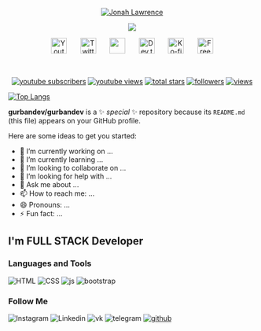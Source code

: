 <p align="center">
    <a href="https://github.com/gurbandev">
      <img src="https://user-images.githubusercontent.com/20955511/199138068-0a7b7b75-a024-4f00-803f-30a19c5d1b2d.png" alt="Jonah Lawrence" /></a>
  </p>
  
  <p align="center">
    <!-- Typing SVG by gurbandev - https://github.com/gurbandev/readme-typing-svg -->
    <a href="https://github.com/gurbandev/readme-typing-svg">
      <img src="https://readme-typing-svg.demolab.com/?lines=Full-stack%20web%20and%20app%20developer;Experienced%20UI%2FUX%20Designer;10%2B%20years%20of%20coding%20experience;Always%20learning%20new%20things&font=Fira%20Code&center=true&width=440&height=45&color=f75c7e&vCenter=true&pause=1000&size=22" /></a>
  </p>
  
  <!-- Social icons section -->
  <p align="center">
    <a href="https://www.youtube.com/c/DevProTips"><img width="32px" alt="Youtube" title="Youtube" src="https://i.imgur.com/qiXu7b2.png"/></a>
    &#8287;&#8287;&#8287;&#8287;&#8287;
    <a href="https://twitter.com/gurbandev"><img width="32px" alt="Twitter" title="Twitter" src="https://i.imgur.com/OXZM1L6.png"/></a>
    &#8287;&#8287;&#8287;&#8287;&#8287;
    <a href="https://discord.gg/fPrdqh3Zfu" alt="Discord" title="Dev Pro Tips Discord Server"><img width="32px" src="https://i.imgur.com/OViZO8J.png"/></a>
    &#8287;&#8287;&#8287;&#8287;&#8287;
    <a href="https://dev.to/gurbandev"><img width="32px" alt="Dev.to" title="gurbandev Dev.to" src="https://i.imgur.com/mVm29vK.png"></a>
    &#8287;&#8287;&#8287;&#8287;&#8287;
    <a href="https://ko-fi.com/jlawrence"><img width="32px" alt="Ko-fi" title="Buy me a coffee" src="https://i.imgur.com/PpLeD3K.png"/></a>
    &#8287;&#8287;&#8287;&#8287;&#8287;
    <a href="http://eyl327.mywebcommunity.org/promos/"><img width="32px" alt="Free Stuff" title="Free gifts for you" src="https://i.imgur.com/0uVwkoZ.png"/></a>
  </p>
  
  <br/>
  
  <!-- Social badges section -->
  <!-- Badges with custom icons - https://github.com/gurbandev/custom-icon-badges -->
  <!-- View counter - https://github.com/gurbandev/Simple-View-Counter -->
  <p align="center">
    <a href="https://www.youtube.com/c/DevProTips?sub_confirmation=1">
      <img alt="youtube subscribers" title="Subscribe to my YouTube channel" src="https://custom-icon-badges.demolab.com/youtube/channel/subscribers/UCipSxT7a3rn81vGLw9lqRkg?color=%23E05D44&label=SUBSCRIBE&logo=video&logoColor=white&style=for-the-badge&labelColor=CE4630"/></a>
    <a href="https://www.youtube.com/c/DevProTips">
      <img alt="youtube views" title="YouTube views" src="https://custom-icon-badges.demolab.com/youtube/channel/views/UCipSxT7a3rn81vGLw9lqRkg?color=%23E1AD0E&logo=video&logoColor=white&style=for-the-badge&labelColor=C79600"/></a> 
    <a href="https://github.com/gurbandev?tab=repositories&sort=stargazers">
      <img alt="total stars" title="Total stars on GitHub" src="https://custom-icon-badges.demolab.com/github/stars/gurbandev?color=55960c&style=for-the-badge&labelColor=488207&logo=star"/></a>
    <a href="https://github.com/gurbandev?tab=followers">
      <img alt="followers" title="Follow me on Github" src="https://custom-icon-badges.demolab.com/github/followers/gurbandev?color=236ad3&labelColor=1155ba&style=for-the-badge&logo=person-add&label=Follow&logoColor=white"/></a>
    <a href="https://github.com/gurbandev/Simple-View-Counter">
      <img alt="views" title="GitHub profile views" src="https://freshidea.com/jonah/app/DenverCoder1-profile-views"/></a>
  </p>
  
[![Top Langs](https://github-readme-stats.vercel.app/api/top-langs/?username=gurbandev&layout=compact)](https://github.com/gurbandev/github-readme-stats)


**gurbandev/gurbandev** is a ✨ _special_ ✨ repository because its `README.md` (this file) appears on your GitHub profile.

Here are some ideas to get you started:

- 🔭 I’m currently working on ...
- 🌱 I’m currently learning ...
- 👯 I’m looking to collaborate on ...
- 🤔 I’m looking for help with ...
- 💬 Ask me about ...
- 📫 How to reach me: ...
- 😄 Pronouns: ...
- ⚡ Fun fact: ...


## I'm FULL STACK Developer

### Languages and Tools
![HTML](https://img.shields.io/badge/-HTML5-000000?style=for-the-badge&logo=html5)
![CSS](https://img.shields.io/badge/-CSS3-000000?style=for-the-badge&logo=css3)
![js](https://img.shields.io/badge/-JavaScript-000000?style=for-the-badge&logo=Javascript)
![bootstrap](https://img.shields.io/badge/-Bootstrap-000000?style=for-the-badge&logo=Bootstrap) 


### Follow Me

![Instagram](https://img.shields.io/badge/-Instagram-000000?style=for-the-badge&logo=Instagram)
![Linkedin](https://img.shields.io/badge/-LinkedIn-000000?style=for-the-badge&logo=linkedin)
![vk](https://img.shields.io/badge/-vkontakte-000000?style=for-the-badge&logo=vk)
![telegram](https://img.shields.io/badge/-telegram-000000?style=for-the-badge&logo=telegram)
<a href='https://github.com/gurbandev'>![github](https://img.shields.io/badge/-github-000000?style=for-the-badge&logo=github)</a>

